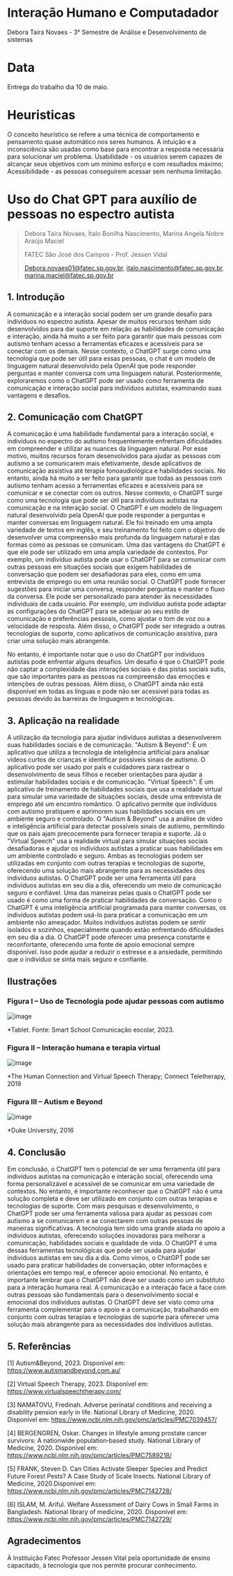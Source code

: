 # Interação Humano e Computadador
Debora Taira Novaes - 3° Semestre de Análise e Desenvolvimento de sistemas

# Data
Entrega do trabalho dia 10 de maio.

# Heuristicas
O conceito heurístico se refere a uma técnica de comportamento e pensamento quase automático nos seres humanos. A intuição e a inconsciência são usadas como base para encontrar a resposta necessária para solucionar um problema.
Usabilidade - os usuários serem capazes de alcançar seus objetivos com um mínimo esforço e com resultados máximo; 
Acessibilidade - as pessoas conseguirem acessar sem nenhuma limitação.

# Uso do Chat GPT para auxílio de pessoas no espectro autista
> Debora Taira Novaes, Ítalo Bonilha Nascimento, Marina Angela Nobre Araújo Maciel  
> 
> FATEC São José dos Campos - Prof. Jessen Vidal 
> 
> Debora.novaes01@fatec.sp.gov.br,  italo.nascimento@fatec.sp.gov.br, marina.maciel@fatec.sp.gov.br 
 
## 1.	Introdução 
 A comunicação e a interação social podem ser um grande desafio para indivíduos no espectro autista. Apesar de muitos recursos tenham sido desenvolvidos para dar suporte em relação as habilidades de comunicação e interação, ainda há muito a ser feito para garantir que mais pessoas com autismo tenham acesso a ferramentas eficazes e acessíveis para se conectar com os demais.
Nesse contexto, o ChatGPT surge como uma tecnologia que pode ser útil para essas pessoas, o chat é um modelo de linguagem natural desenvolvido pela OpenAI que pode responder perguntas e manter conversa com uma linguagem natural. Posteriormente, exploraremos como o ChatGPT pode ser usado como ferramenta de comunicação e interação social para indivíduos autistas, examinando suas vantagens e desafios.

## 2.	Comunicação com ChatGPT
A comunicação é uma habilidade fundamental para a interação social, e indivíduos no espectro do autismo frequentemente enfrentam dificuldades em compreender e utilizar as nuances da linguagem natural. Por esse motivo, muitos recursos foram desenvolvidos para ajudar as pessoas com autismo a se comunicarem mais efetivamente, desde aplicativos de comunicação assistiva até terapia fonoaudiológica e habilidades sociais. No entanto, ainda há muito a ser feito para garantir que todas as pessoas com autismo tenham acesso a ferramentas eficazes e acessíveis para se comunicar e se conectar com os outros. Nesse contexto, o ChatGPT surge como uma tecnologia que pode ser útil para indivíduos autistas na comunicação e na interação social. 
O ChatGPT é um modelo de linguagem natural desenvolvido pela OpenAI que pode responder a perguntas e manter conversas em linguagem natural. Ele foi treinado em uma ampla variedade de textos em inglês, e seu treinamento foi feito com o objetivo de desenvolver uma compreensão mais profunda da linguagem natural e das formas como as pessoas se comunicam. Uma das vantagens do ChatGPT é que ele pode ser utilizado em uma ampla variedade de contextos. Por exemplo, um indivíduo autista pode usar o ChatGPT para se comunicar com outras pessoas em situações sociais que exigem habilidades de conversação que podem ser desafiadoras para eles, como em uma entrevista de emprego ou em uma reunião social. O ChatGPT pode fornecer sugestões para iniciar uma conversa, responder perguntas e manter o fluxo da conversa. 
Ele pode ser personalizado para atender às necessidades individuais de cada usuário. Por exemplo, um indivíduo autista pode adaptar as configurações do ChatGPT para se adequar ao seu estilo de comunicação e preferências pessoais, como ajustar o tom de voz ou a velocidade de resposta. Além disso, o ChatGPT pode ser integrado a outras tecnologias de suporte, como aplicativos de comunicação assistiva, para criar uma solução mais abrangente. 

No entanto, é importante notar que o uso do ChatGPT por indivíduos autistas pode enfrentar alguns desafios. Um desafio é que o ChatGPT pode não captar a complexidade das interações sociais e das pistas sociais sutis, que são importantes para as pessoas na compreensão das emoções e intenções de outras pessoas. Além disso, o ChatGPT ainda não está disponível em todas as línguas e pode não ser acessível para todas as pessoas devido às barreiras de linguagem e tecnológicas.

## 3.	Aplicação na realidade
 A utilização da tecnologia para ajudar indivíduos autistas a desenvolverem suas habilidades sociais e de comunicação.
"Autism & Beyond": É um aplicativo que utiliza a tecnologia de inteligência artificial para analisar vídeos curtos de crianças e identificar possíveis sinais de autismo. O aplicativo pode ser usado por pais e cuidadores para rastrear o desenvolvimento de seus filhos e receber orientações para ajudar a estimular habilidades sociais e de comunicação. 
"Virtual Speech": É um aplicativo de treinamento de habilidades sociais que usa a realidade virtual para simular uma variedade de situações sociais, desde uma entrevista de emprego até um encontro romântico. O aplicativo permite que indivíduos com autismo pratiquem e aprimorem suas habilidades sociais em um ambiente seguro e controlado. 
O "Autism & Beyond" usa a análise de vídeo e inteligência artificial para detectar possíveis sinais de autismo, permitindo que os pais ajam precocemente para fornecer terapia e suporte. Já o "Virtual Speech" usa a realidade virtual para simular situações sociais desafiadoras e ajudar os indivíduos autistas a praticar suas habilidades em um ambiente controlado e seguro. Ambas as tecnologias podem ser utilizadas em conjunto com outras terapias e tecnologias de suporte, oferecendo uma solução mais abrangente para as necessidades dos indivíduos autistas. 
O ChatGPT pode ser uma ferramenta útil para indivíduos autistas em seu dia a dia, oferecendo um meio de comunicação seguro e confiável. Uma das maneiras pelas quais o ChatGPT pode ser usado é como uma forma de praticar habilidades de conversação. Como o ChatGPT é uma inteligência artificial programada para manter conversas, os indivíduos autistas podem usá-lo para praticar a comunicação em um ambiente não ameaçador. Muitos indivíduos autistas podem se sentir isolados e sozinhos, especialmente quando estão enfrentando dificuldades em seu dia a dia. O ChatGPT pode oferecer uma presença constante e reconfortante, oferecendo uma fonte de apoio emocional sempre disponível. Isso pode ajudar a reduzir o estresse e a ansiedade, permitindo que o indivíduo se sinta mais seguro e confiante.

## Ilustrações
### Figura I – Uso de Tecnologia pode ajudar pessoas com autismo

 ![image](https://github.com/deborataira/Bertoti/assets/92901837/40a0441a-76ea-475a-809a-14d43c2f7b1b)
 

*Tablet. Fonte:  Smart School Comunicação escolar, 2023.

### Figura II – Interação humana e terapia virtual

 ![image](https://github.com/deborataira/Bertoti/assets/92901837/088dafeb-6633-47a1-bea8-864df2dd838e)
 

*The Human Connection and Virtual Speech Therapy; Connect Teletherapy, 2019


### Figura III – Autism e Beyond

 ![image](https://github.com/deborataira/Bertoti/assets/92901837/244126f5-540c-4748-9323-e4ea6be43fdc)


*Duke University, 2016 

 
## 4.	Conclusão
Em conclusão, o ChatGPT tem o potencial de ser uma ferramenta útil para indivíduos autistas na comunicação e interação social, oferecendo uma forma personalizável e acessível de se comunicar em uma variedade de contextos. No entanto, é importante reconhecer que o ChatGPT não é uma solução completa e deve ser utilizado em conjunto com outras terapias e tecnologias de suporte. Com mais pesquisas e desenvolvimento, o ChatGPT pode ser uma ferramenta valiosa para ajudar as pessoas com autismo a se comunicarem e se conectarem com outras pessoas de maneiras significativas. A tecnologia tem sido uma grande aliada no apoio a indivíduos autistas, oferecendo soluções inovadoras para melhorar a comunicação, habilidades sociais e qualidade de vida. O ChatGPT é uma dessas ferramentas tecnológicas que pode ser usada para ajudar indivíduos autistas em seu dia a dia. Como vimos, o ChatGPT pode ser usado para praticar habilidades de conversação, obter informações e orientações em tempo real, e oferecer apoio emocional. 
No entanto, é importante lembrar que o ChatGPT não deve ser usado como um substituto para a interação humana real. A comunicação e a interação face a face com outras pessoas são fundamentais para o desenvolvimento social e emocional dos indivíduos autistas. O ChatGPT deve ser visto como uma ferramenta complementar para o apoio e a comunicação, trabalhando em conjunto com outras terapias e tecnologias de suporte para oferecer uma solução mais abrangente para as necessidades dos indivíduos autistas. 


## 5.	Referências 
[1] Autism&Beyond, 2023. Disponível em: https://www.autismandbeyond.com.au/

[2] Virtual Speech Therapy, 2023. Disponível em: https://www.virtualspeechtherapy.com/

[3] NAMATOVU, Fredinah. Adverse perinatal conditions and receiving a disability pension early in life. National Library of Medicine, 2020. Disponível em: https://www.ncbi.nlm.nih.gov/pmc/articles/PMC7039457/

[4] BERGENGREN, Oskar. Changes in lifestyle among prostate cancer survivors: A nationwide population‐based study. National Library of Medicine, 2020. Disponível em: https://www.ncbi.nlm.nih.gov/pmc/articles/PMC7589218/

[5] FRANK, Steven D. Can Cities Activate Sleeper Species and Predict Future Forest Pests? A Case Study of Scale Insects. National Library of Medicine, 2020.Disponível em: https://www.ncbi.nlm.nih.gov/pmc/articles/PMC7142728/

[6] ISLAM, M. Ariful. Welfare Assessment of Dairy Cows in Small Farms in Bangladesh. National library of medicine, 2020. Disponível em: https://www.ncbi.nlm.nih.gov/pmc/articles/PMC7142729/

## Agradecimentos 
À Instituição Fatec Professor Jessen Vital pela oportunidade de ensino capacitado, à tecnologia que nos permite procurar conhecimento. 
